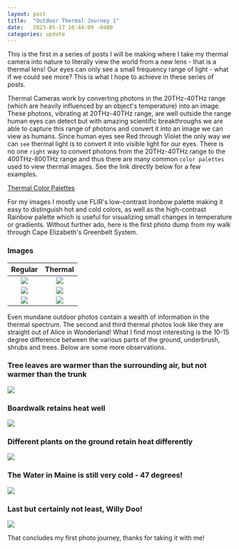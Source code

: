 ```yaml
---
layout: post
title:  "Outdoor Thermal Journey 1"
date:   2023-05-17 16:44:09 -0400
categories: update
---
```

This is the first in a series of posts I will be making where I take my thermal camera into nature to literally view the world from a new lens - that is a thermal lens! Our eyes can only see a small frequency range of light - what if we could see more? This is what I hope to achieve in these series of posts.

Thermal Cameras work by converting photons in the 20THz-40THz range (which are heavily influenced by an object's temperature) into an image. These photons, vibrating at 20THz-40THz range, are well outside the range human eyes can detect but with amazing scientific breakthroughs we are able to capture this range of photons and convert it into an image we can view as humans. Since human eyes see Red through Violet the only way we can `see` thermal light is to convert it into visible light for our eyes. There is no one `right` way to convert photons from the 20THz-40THz range to the 400THz-800THz range and thus there are many common `color palettes` used to view thermal images. See the link directly below for a few examples.

[Thermal Color Palettes](https://www.flir.com/discover/industrial/picking-a-thermal-color-palette/)

For my images I mostly use FLIR's low-contrast Ironbow palette making it easy to distinguish hot and cold colors, as well as the high-contrast Rainbow palette which is useful for visualizing small changes in temperature or gradients. Without further ado, here is the first photo dump from my walk through Cape Elizabeth's Greenbelt System.

### Images

Regular                                         |  Thermal
:----------------------------------------------:|:-------------------------------------------------:
![](/images/thermal-journey-1/trail1plain.jpg)  |  ![](/images/thermal-journey-1/trail1thermal.jpg)
![](/images/thermal-journey-1/trail2plain.jpg)  |  ![](/images/thermal-journey-1/trail2thermal.jpg)
![](/images/thermal-journey-1/trail3plain.jpg)  |  ![](/images/thermal-journey-1/trail3thermal.jpg)

Even mundane outdoor photos contain a wealth of information in the thermal spectrum. The second and third thermal photos look like they are straight out of Alice in Wonderland! What I find most interesting is the 10-15 degree difference between the various parts of the ground, underbrush, shrubs and trees. Below are some more observations.

### Tree leaves are warmer than the surrounding air, but not warmer than the trunk
![](/images/thermal-journey-1/treethermal.jpg)

### Boardwalk retains heat well
![](/images/thermal-journey-1/boardwalkthermal.jpg)

### Different plants on the ground retain heat differently
![](/images/thermal-journey-1/trailthermal.jpg)

### The Water in Maine is still very cold - 47 degrees!
![](/images/thermal-journey-1/pondandskythermal.jpg)

### Last but certainly not least, Willy Doo!
![](/images/thermal-journey-1/willydoo.jpg)

That concludes my first photo journey, thanks for taking it with me!